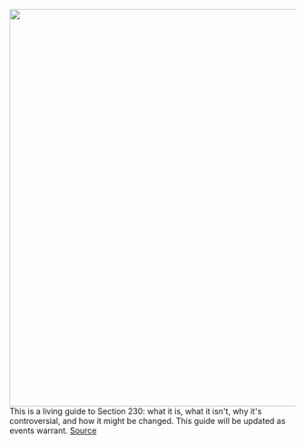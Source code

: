<img src='https://cdn.vox-cdn.com/thumbor/uf9tzU2p9thW7INMGaIzbePAob4=/0x0:3000x2000/1200x675/filters:focal(1260x760:1740x1240)/cdn.vox-cdn.com/uploads/chorus_image/image/66864770/acastro_200302_3922_SuperTuesday_section230.2.0.0.jpg' width='700px' /><br/>
This is a living guide to Section 230: what it is, what it isn't, why it's controversial, and how it might be changed. This guide will be updated as events warrant.
<a href='https://www.theverge.com/21273768/section-230-explained-internet-speech-law-definition-guide-free-moderation'> Source <a/>